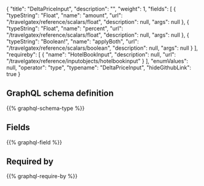 {
  "title": "DeltaPriceInput",
  "description": "",
  "weight": 1,
  "fields": [
    {
      "typeString": "Float",
      "name": "amount",
      "url": "/travelgatex/reference/scalars/float",
      "description": null,
      "args": null
    },
    {
      "typeString": "Float",
      "name": "percent",
      "url": "/travelgatex/reference/scalars/float",
      "description": null,
      "args": null
    },
    {
      "typeString": "Boolean!",
      "name": "applyBoth",
      "url": "/travelgatex/reference/scalars/boolean",
      "description": null,
      "args": null
    }
  ],
  "requireby": [
    {
      "name": "HotelBookInput",
      "description": null,
      "url": "/travelgatex/reference/inputobjects/hotelbookinput"
    }
  ],
  "enumValues": null,
  "operator": "type",
  "typename": "DeltaPriceInput",
  "hideGithubLink": true
}
## GraphQL schema definition

{{% graphql-schema-type %}}

## Fields

{{% graphql-field %}}

## Required by

{{% graphql-require-by %}}

